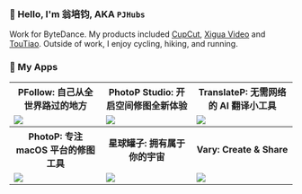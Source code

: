 ### 👋 Hello, I'm 翁培钧, AKA `PJHubs`

Work for ByteDance. My products included [CupCut](https://www.capcut.cn), [Xigua Video](https://www.ixigua.com) and [TouTiao](https://www.toutiao.com).
Outside of work, I enjoy cycling, hiking, and running.

### 📱 My Apps


<table style="width:100%; table-layout:fixed">
  <tr>
	  <th>PFollow: 自己从全世界路过的地方</th>
	  <th>PhotoP Studio: 开启空间修图全新体验</th>
	  <th>TranslateP: 无需网络的 AI 翻译小工具</th>
  </tr>
  <tr>
	  <td>
		  <a href="https://apps.apple.com/cn/app/pfollow/id6742342382?l=en-GB">
			  <img src="http://pjhubs.com/images/2025/app/pfollow/cover2.png" />
		  </a>
	  </td>
	  <td>
		  <a href="https://apps.apple.com/cn/app/photop-studio/id6739296926?l=en-GB">
			  <img src="http://pjhubs.com/images/2024/photop_studio_0.png" />
		  </a>
	  </td>
	  <td>
	    	<a href="https://apps.apple.com/cn/app/translatep/id6737735627?l=en-GB&mt=12">
			<img src="https://github.com/user-attachments/assets/5ad31559-ba68-4929-9906-fa7d390609b0" />
	    	</a>
    	</td>
  <tr>
	  <th>PhotoP: 专注 macOS 平台的修图工具</th>
	  <th>星球罐子: 拥有属于你的宇宙</th>
	  <th>Vary: Create & Share</th>
  </tr>
  <tr>
      	<td>
	    	<a href="https://apps.apple.com/us/app/photop/id1639575048">
			<img src="http://pjhubs.com/images/app/photop/1.0/0.jpg" />
	    	</a>
    	</td>
    	<td>
		<a href="https://apps.apple.com/us/app/星球罐子/id1502901744">
			<img src="http://pjhubs.com/images/qiniu_img/截屏2020-03-18下午3.57.43.png" />
		</a>
    	</td>
    	<td>
		<a href="[https://github.com/chroma-works/NeoDoa](https://apps.apple.com/us/app/vary/id1190496148)">
			<img src="https://blog.dandyweng.com/files/2017/02/wall-of-cards-1920x1080-copyright.jpg" />
		</a>
    	</td>
  </tr>
 
</table>
